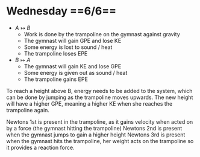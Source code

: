 # Wednesday ==6/6==

 - $A\mapsto B$
	 - Work is done by the trampoline on the gymnast against gravity
	 - The gymnast will gain GPE and lose KE
	 - Some energy is lost to sound / heat
	 - The trampoline loses EPE
- $B\mapsto A$
	- The gymnast will gain KE and lose GPE
	- Some energy is given out as sound / heat
	- The trampoline gains EPE

To reach a height above B, energy needs to be added to the system, which can be done by jumping as the trampoline moves upwards. The new height will have a higher GPE, meaning a higher KE when she reaches the trampoline again.

Newtons 1st is present in the trampoline, as it gains velocity when acted on by a force (the gymnast hitting the trampoline)
Newtons 2nd is present when the gymnast jumps to gain a higher height
Newtons 3rd is present when the gymnast hits the trampoline, her weight acts on the trampoline so it provides a reaction force.